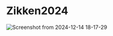 # Zikken2024

![Screenshot from 2024-12-14 18-17-29](https://github.com/user-attachments/assets/91e6ddd4-3a06-4e2f-a93b-fd7902cedd37)
